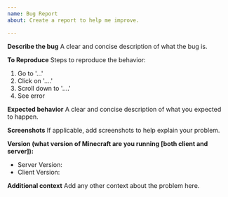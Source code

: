 ```yaml
---
name: Bug Report
about: Create a report to help me improve.

---
```


**Describe the bug**
A clear and concise description of what the bug is.

**To Reproduce**
Steps to reproduce the behavior:
1. Go to '...'
2. Click on '....'
3. Scroll down to '....'
4. See error

**Expected behavior**
A clear and concise description of what you expected to happen.

**Screenshots**
If applicable, add screenshots to help explain your problem.

**Version (what version of Minecraft are you running [both client and server]):**
 - Server Version: 
 - Client Version:

**Additional context**
Add any other context about the problem here.
